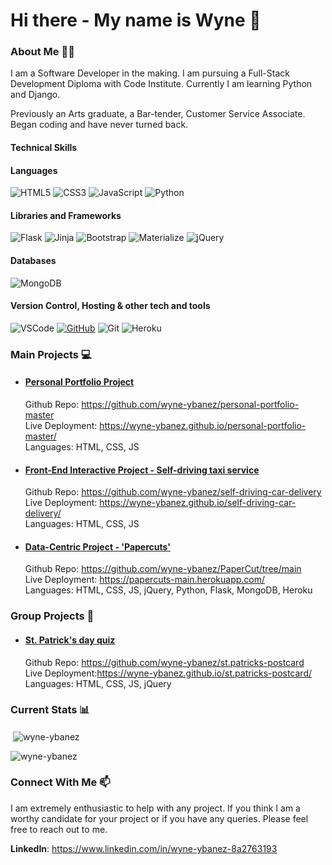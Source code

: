 # Hi there - My name is Wyne 👋 
<!-- 
![hero-img](Github-Profile.png) -->

### About Me 👨‍💻

I am a Software Developer in the making. I am pursuing a Full-Stack Development Diploma with Code Institute. Currently I am learning Python and Django. 

Previously an Arts graduate, a Bar-tender, Customer Service Associate. Began coding and have never turned back.

#### Technical Skills

 #### Languages
![HTML5](https://img.shields.io/badge/HTML5%20-%23E34F26.svg?&style=for-the-badge&logo=HTML5&logoColor=FFFFFF)
![CSS3](https://img.shields.io/badge/CSS3%20-%231572B6.svg?&style=for-the-badge&logo=CSS3&logoColor=FFFFFF)
![JavaScript](https://img.shields.io/badge/JavaScript%20-%23323330.svg?&style=for-the-badge&logo=JavaScript&logoColor=F7DF1E)
![Python](https://img.shields.io/badge/Python%20-%23004D7A.svg?&style=for-the-badge&logo=python&logoColor=ffdf76)

 #### Libraries and Frameworks
![Flask](https://img.shields.io/badge/Flask%20-%23000000.svg?&style=for-the-badge&logo=Flask&logoColor=FFFFFF)
![Jinja](https://img.shields.io/badge/Jinja%20-%23000000.svg?&style=for-the-badge&logo=Jinja&logoColor=B41717)
![Bootstrap](https://img.shields.io/badge/Bootstrap%20-%23563D7C.svg?&style=for-the-badge&logo=Bootstrap&logoColor=FFFFFF)
![Materialize](https://img.shields.io/badge/Materialize%20-%23EE6E73.svg?&style=for-the-badge&logo=Materialize&logoColor=FFFFFF)
![jQuery](https://img.shields.io/badge/jQuery%20-%231E2E3B.svg?&style=for-the-badge&logo=jQuery&logoColor=21ACE2)
<!-- ![Stripe](https://img.shields.io/badge/Stripe%20-%23646EDE.svg?&style=for-the-badge&logo=Stripe&logoColor=FFFFFF) -->
<!-- ![Django](https://img.shields.io/badge/Django%20-%23092E20.svg?&style=for-the-badge&logo=Django&logoColor=FFFFFF) -->


#### Databases
![MongoDB](https://img.shields.io/badge/MongoDB%20-%233F2E1E.svg?&style=for-the-badge&logo=MongoDB&logoColor=47A248)
<!-- ![MySQL](https://img.shields.io/badge/MySQL%20-%2300758F.svg?&style=for-the-badge&logo=MySQL&logoColor=FFFFFF)
![PostgreSQL](https://img.shields.io/badge/PostgreSQL%20-%23336791.svg?&style=for-the-badge&logo=PostgreSQL&logoColor=FFFFFF) -->

 #### Version Control, Hosting & other tech and tools 
 ![VSCode](https://img.shields.io/badge/VSCode%20-%232B2B30.svg?&style=for-the-badge&logo=Visual%20Studio%20Code&logoColor=007ACC)
 [![GitHub](https://img.shields.io/badge/GitHub%20-%23181717.svg?&style=for-the-badge&logo=GitHub&logoColor=FFFFFF)](https://github.com/irinatu17)
 ![Git](https://img.shields.io/badge/Git%20-%23302F2F.svg?&style=for-the-badge&logo=Git&logoColor=F05032)
 ![Heroku](https://img.shields.io/badge/Heroku%20-%23430098.svg?&style=for-the-badge&logo=Heroku&logoColor=FFFFFF)
<!-- ![Amazon AWS](https://img.shields.io/badge/Amazon%20AWS%20-%23232F3E.svg?&style=for-the-badge&logo=Amazon%20AWS&logoColor=FF9900) -->


### Main Projects 💻 

- #### [Personal Portfolio Project](https://github.com/wyne-ybanez/personal-portfolio-master)
  Github Repo: https://github.com/wyne-ybanez/personal-portfolio-master
  <br>
  Live Deployment: https://wyne-ybanez.github.io/personal-portfolio-master/
  <br> Languages: HTML, CSS, JS

- #### [Front-End Interactive Project - Self-driving taxi service](https://github.com/wyne-ybanez/self-driving-car-delivery)
  Github Repo: https://github.com/wyne-ybanez/self-driving-car-delivery
  <br>
  Live Deployment: https://wyne-ybanez.github.io/self-driving-car-delivery/
  <br> Languages: HTML, CSS, JS

- #### [Data-Centric Project - 'Papercuts'](https://github.com/wyne-ybanez/PaperCut/tree/main)
  Github Repo: https://github.com/wyne-ybanez/PaperCut/tree/main
  <br>
  Live Deployment: https://papercuts-main.herokuapp.com/
  <br> Languages: HTML, CSS, JS, jQuery, Python, Flask, MongoDB, Heroku

### Group Projects 🤝 

- #### [St. Patrick's day quiz](https://wyne-ybanez.github.io/st.patricks-postcard/)
  Github Repo: https://github.com/wyne-ybanez/st.patricks-postcard
  <br>
  Live Deployment:https://wyne-ybanez.github.io/st.patricks-postcard/
  <br> Languages: HTML, CSS, JS, jQuery
  
### Current Stats 📊

<!-- <p><img align="left" src="https://github-readme-stats.vercel.app/api/top-langs?username=wyne-ybanez&show_icons=true&locale=en&layout=compact" alt="wyne-ybanez" /></p> -->

<p>&nbsp;<img align="center" src="https://github-readme-stats.vercel.app/api?username=wyne-ybanez&show_icons=true&locale=en" alt="wyne-ybanez" /></p>

<p><img align="center" src="https://github-readme-streak-stats.herokuapp.com/?user=wyne-ybanez&" alt="wyne-ybanez" /></p>

### Connect With Me 📫  

I am extremely enthusiastic to help with any project. 
If you think I am a worthy candidate for your project or if you have any queries.
Please feel free to reach out to me.

**LinkedIn**: https://www.linkedin.com/in/wyne-ybanez-8a2763193


<!--
**wyne-ybanez/wyne-ybanez** is a ✨ _special_ ✨ repository because its `README.md` (this file) appears on your GitHub profile.

Here are some ideas to get you started:

- 🔭 I’m currently working on ...
- 🌱 I’m currently learning ...
- 👯 I’m looking to collaborate on ...
- 🤔 I’m looking for help with ...
- 💬 Ask me about ...
- 📫 How to reach me: ...
- 😄 Pronouns: ...
- ⚡ Fun fact: ...
-->
